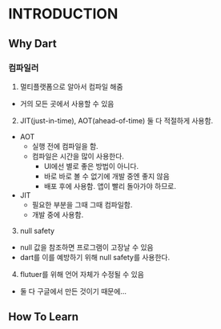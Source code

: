  # INTRODUCTION

 ## Why Dart
### 컴파일러
1. 멀티플랫폼으로 알아서 컴파일 해줌
- 거의 모든 곳에서 사용할 수 있음
2.  JIT(just-in-time), AOT(ahead-of-time) 둘 다 적절하게 사용함.
- AOT
  - 실행 전에 컴파일을 함.
  - 컴파일은 시간을 많이 사용한다.
    - UI에선 별로 좋은 방법이 아니다.
    - 바로 바로 볼 수 없기에 개발 중엔 좋지 않음
    - 배포 후에 사용함. 앱이 빨리 돌아가야 하므로.
- JIT    
  - 필요한 부분을 그때 그때 컴파일함.
  - 개발 중에 사용함.
3. null safety
- null 값을 참조하면 프로그램이 고장날 수 있음
- dart를 이를 예방하기 위해 null safety를 사용한다.
4. flutuer를 위해 언어 자체가 수정될 수 있음
- 둘 다 구글에서 만든 것이기 때문에...

## How To Learn